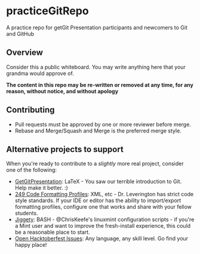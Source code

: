 # practiceGitRepo
A practice repo for getGit Presentation participants and newcomers to Git and GitHub

## Overview
Consider this a public whiteboard. 
You may write anything here that your grandma would approve of. 

**The content in this repo may be re-written or removed at any time, for any reason, without notice, and without apology**


## Contributing
- Pull requests must be approved by one or more reviewer before merge.
- Rebase and Merge/Squash and Merge is the preferred merge style. 

## Alternative projects to support
When you're ready to contribute to a _slightly_ more real project, consider one of the following:

- [GetGitPresentation](https://github.com/chriskeefe/getgitpresentation): LaTeX - You saw our terrible introduction to Git. Help make it better. :)
- [249 Code Formatting Profiles](https://github.com/acmatnau/Leverington): XML, etc - Dr. Leverington has strict code style standards. If your IDE or editor has the ability to import/export formatting profiles, configure one that works and share with your fellow students. 
- [Jiggety](https://github.com/ChrisKeefe/jiggety/blob/master/README.md): BASH - @ChrisKeefe's linuxmint configuration scripts - if you're a Mint user and want to improve the fresh-install experience, this could be a reasonable place to start. 
- [Open Hacktoberfest Issues](https://github.com/search?l=&o=desc&q=label%3Ahacktoberfest+state%3Aopen&s=updated&type=Issues): Any language, any skill level. Go find your happy place!
